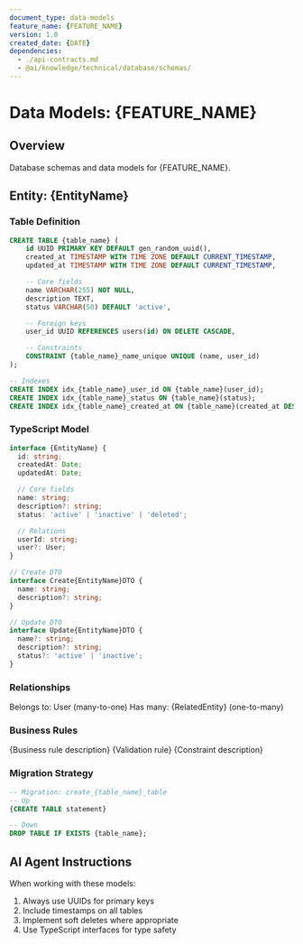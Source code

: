 ```yaml
---
document_type: data-models
feature_name: {FEATURE_NAME}
version: 1.0
created_date: {DATE}
dependencies:
  - ./api-contracts.md
  - @ai/knowledge/technical/database/schemas/
---
```


# Data Models: {FEATURE_NAME}

## Overview

Database schemas and data models for {FEATURE_NAME}.

## Entity: {EntityName}

### Table Definition

```sql
CREATE TABLE {table_name} (
    id UUID PRIMARY KEY DEFAULT gen_random_uuid(),
    created_at TIMESTAMP WITH TIME ZONE DEFAULT CURRENT_TIMESTAMP,
    updated_at TIMESTAMP WITH TIME ZONE DEFAULT CURRENT_TIMESTAMP,

    -- Core fields
    name VARCHAR(255) NOT NULL,
    description TEXT,
    status VARCHAR(50) DEFAULT 'active',

    -- Foreign keys
    user_id UUID REFERENCES users(id) ON DELETE CASCADE,

    -- Constraints
    CONSTRAINT {table_name}_name_unique UNIQUE (name, user_id)
);

-- Indexes
CREATE INDEX idx_{table_name}_user_id ON {table_name}(user_id);
CREATE INDEX idx_{table_name}_status ON {table_name}(status);
CREATE INDEX idx_{table_name}_created_at ON {table_name}(created_at DESC);
```

### TypeScript Model

```typescript
interface {EntityName} {
  id: string;
  createdAt: Date;
  updatedAt: Date;

  // Core fields
  name: string;
  description?: string;
  status: 'active' | 'inactive' | 'deleted';

  // Relations
  userId: string;
  user?: User;
}

// Create DTO
interface Create{EntityName}DTO {
  name: string;
  description?: string;
}

// Update DTO
interface Update{EntityName}DTO {
  name?: string;
  description?: string;
  status?: 'active' | 'inactive';
}
```

### Relationships

Belongs to: User (many-to-one)
Has many: {RelatedEntity} (one-to-many)

### Business Rules

{Business rule description}
{Validation rule}
{Constraint description}

### Migration Strategy

```sql
-- Migration: create_{table_name}_table
-- Up
{CREATE TABLE statement}

-- Down
DROP TABLE IF EXISTS {table_name};
```

## AI Agent Instructions

When working with these models:

1. Always use UUIDs for primary keys
2. Include timestamps on all tables
3. Implement soft deletes where appropriate
4. Use TypeScript interfaces for type safety
